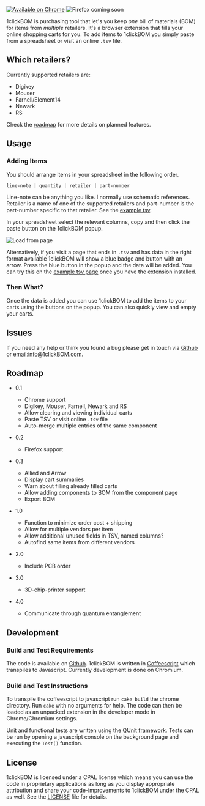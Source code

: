 

[![Available on Chrome][8]](https://chrome.google.com/webstore/detail/1clickbom/mflpmlediakefinapghmabapjeippfdi) ![Firefox coming soon][9]

1clickBOM is purchasing tool that let's you keep _one_ bill of materials (BOM)
for items from _multiple_ retailers. It's a browser extension that fills your
online shopping carts for you. To add items to 1clickBOM you simply paste from
a spreadsheet or visit an online `.tsv` file.

## Which retailers? ##

Currently supported retailers are:

* Digikey
* Mouser
* Farnell/Element14
* Newark
* RS

Check the [roadmap][1] for more details on planned features.

## Usage ##

### Adding Items ###

You should arrange items in your spreadsheet in the following order.

    line-note | quantity | retailer | part-number

Line-note can be anything you like. I normally use schematic references.
Retailer is a name of one of the supported retailers and part-number is the
part-number specific to that retailer. See the [example tsv][2].

In your spreadsheet select the relevant columns, copy and then click the paste
button on the 1clickBOM popup.

![Load from page](https://raw.githubusercontent.com/monostable/1clickBOM/master/readme_images/load_from_page.png)

Alternatively, if you visit a page that ends in `.tsv` and has data in the
right format available 1clickBOM will show a blue badge and button with an
arrow. Press the blue button in the popup and the data will be added. You can
try this on the [example tsv page][2] once you have the extension installed.

### Then What? ###

Once the data is added you can use 1clickBOM to add the items to your carts
using the buttons on the popup. You can also quickly view and empty your carts.

## Issues ##

If you need any help or think you found a bug please get in touch via
[Github][10] or [email:info@1clickBOM.com][11].

## Roadmap ##

* 0.1
    * Chrome support
    * Digikey, Mouser, Farnell, Newark and RS
    * Allow clearing and viewing individual carts
    * Paste TSV or visit online `.tsv` file
    * Auto-merge multiple entries of the same component

* 0.2
    * Firefox support

* 0.3
    * Allied and Arrow
    * Display cart summaries
    * Warn about filling already filled carts
    * Allow adding components to BOM from the component page
    * Export BOM

* 1.0
    * Function to minimize order cost + shipping
    * Allow for multiple vendors per item
    * Allow additional unused fields in TSV, named columns?
    * Autofind same items from different vendors

* 2.0
    * Include PCB order

* 3.0
    * 3D-chip-printer support

* 4.0
    * Communicate through quantum entanglement

## Development ##

### Build and Test Requirements ###

The code is available on [Github][7]. 1clickBOM is written in [Coffeescript][4]
which transpiles to Javascript.  Currently development is done on Chromium.

### Build and Test Instructions ###

To transpile the coffeescript to javascript run `cake build` the chrome
directory. Run `cake` with no arguments for help. The code can then be loaded
as an unpacked extension in the developer mode in Chrome/Chromium settings.

Unit and functional tests are written using the [QUnit framework][5]. Tests
can be run by opening a javascript console on the background page and executing
the `Test()` function.

## License ##

1clickBOM is licensed under a CPAL license which means you can use the code
in proprietary applications as long as you display appropriate attribution and
share your code-improvements to 1clickBOM under the CPAL as well. See the
[LICENSE][6] file for details.

[1]:#roadmap
[2]:https://github.com/monostable/1clickBOM/blob/master/chrome/data/example.tsv
[3]:https://github.com/monostable/1clickBOM/blob/master/chrome/html/test.html
[4]:http://coffeescript.org
[5]:https://qunitjs.com/
[6]:https://github.com/monostable/1clickBOM/blob/master/LICENSE
[7]:https://github.com/monostable/1clickBOM
[8]:https://raw.githubusercontent.com/monostable/1clickBOM/master/readme_images/chrome.png
[9]:http://1clickBOM.com/firefox.png
[10]:https://github.com/monostable/1clickBOM/issues
[11]:mailto:info@1clickBOM.com
